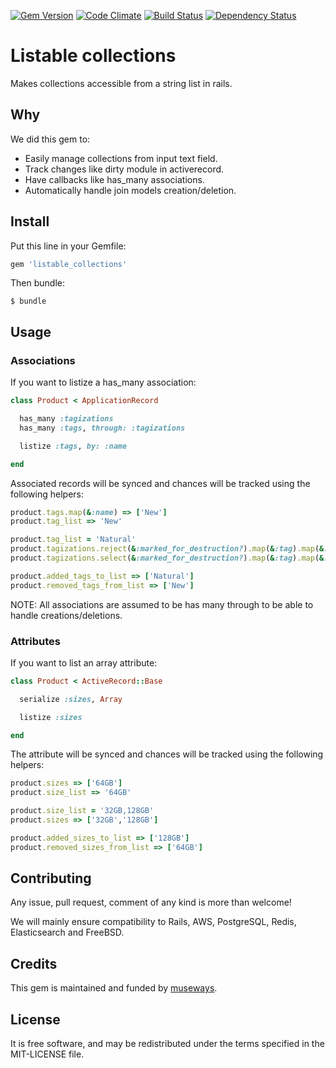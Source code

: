 [![Gem Version](https://badge.fury.io/rb/listable_collections.svg)](http://badge.fury.io/rb/listable_collections)
[![Code Climate](https://codeclimate.com/github/museways/listable_collections/badges/gpa.svg)](https://codeclimate.com/github/museways/listable_collections)
[![Build Status](https://travis-ci.org/museways/listable_collections.svg)](https://travis-ci.org/museways/listable_collections)
[![Dependency Status](https://gemnasium.com/museways/listable_collections.svg)](https://gemnasium.com/museways/listable_collections)

# Listable collections

Makes collections accessible from a string list in rails.

## Why

We did this gem to:

- Easily manage collections from input text field.
- Track changes like dirty module in activerecord.
- Have callbacks like has_many associations.
- Automatically handle join models creation/deletion.

## Install

Put this line in your Gemfile:
```ruby
gem 'listable_collections'
```

Then bundle:
```
$ bundle
```

## Usage

### Associations

If you want to listize a has_many association:
```ruby
class Product < ApplicationRecord

  has_many :tagizations
  has_many :tags, through: :tagizations

  listize :tags, by: :name

end
```

Associated records will be synced and chances will be tracked using the following helpers:
```ruby
product.tags.map(&:name) => ['New']
product.tag_list => 'New'

product.tag_list = 'Natural'
product.tagizations.reject(&:marked_for_destruction?).map(&:tag).map(&:name) => ['Natural']
product.tagizations.select(&:marked_for_destruction?).map(&:tag).map(&:name) => ['New']

product.added_tags_to_list => ['Natural']
product.removed_tags_from_list => ['New']
```

NOTE: All associations are assumed to be has many through to be able to handle creations/deletions.

### Attributes

If you want to list an array attribute:
```ruby
class Product < ActiveRecord::Base

  serialize :sizes, Array

  listize :sizes

end
```

The attribute will be synced and chances will be tracked using the following helpers:
```ruby
product.sizes => ['64GB']
product.size_list => '64GB'

product.size_list = '32GB,128GB'
product.sizes => ['32GB','128GB']

product.added_sizes_to_list => ['128GB']
product.removed_sizes_from_list => ['64GB']
```

## Contributing

Any issue, pull request, comment of any kind is more than welcome!

We will mainly ensure compatibility to Rails, AWS, PostgreSQL, Redis, Elasticsearch and FreeBSD. 

## Credits

This gem is maintained and funded by [museways](https://github.com/museways).

## License

It is free software, and may be redistributed under the terms specified in the MIT-LICENSE file.
